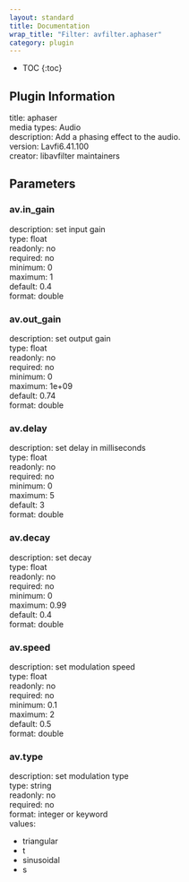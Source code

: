 ```yaml
---
layout: standard
title: Documentation
wrap_title: "Filter: avfilter.aphaser"
category: plugin
---
```

* TOC
{:toc}

## Plugin Information

title: aphaser  
media types:
Audio  
description: Add a phasing effect to the audio.  
version: Lavfi6.41.100  
creator: libavfilter maintainers  

## Parameters

### av.in_gain

  
description:
set input gain  
type: float  
readonly: no  
required: no  
minimum: 0  
maximum: 1  
default: 0.4  
format: double  

### av.out_gain

  
description:
set output gain  
type: float  
readonly: no  
required: no  
minimum: 0  
maximum: 1e+09  
default: 0.74  
format: double  

### av.delay

  
description:
set delay in milliseconds  
type: float  
readonly: no  
required: no  
minimum: 0  
maximum: 5  
default: 3  
format: double  

### av.decay

  
description:
set decay  
type: float  
readonly: no  
required: no  
minimum: 0  
maximum: 0.99  
default: 0.4  
format: double  

### av.speed

  
description:
set modulation speed  
type: float  
readonly: no  
required: no  
minimum: 0.1  
maximum: 2  
default: 0.5  
format: double  

### av.type

  
description:
set modulation type  
type: string  
readonly: no  
required: no  
format: integer or keyword  
values:  
* triangular
* t
* sinusoidal
* s

